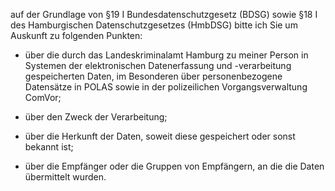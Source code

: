 auf der Grundlage von §19 I Bundesdatenschutzgesetz (BDSG) sowie
§18 I des Hamburgischen Datenschutzgesetzes (HmbDSG) bitte ich Sie um Auskunft
zu folgenden Punkten:

+ über die durch das Landeskriminalamt Hamburg zu meiner Person in Systemen
  der elektronischen Datenerfassung und -verarbeitung gespeicherten Daten, im
  Besonderen über personenbezogene Datensätze in POLAS sowie in der polizeilichen
  Vorgangsverwaltung ComVor;

+ über den Zweck der Verarbeitung;

+ über die Herkunft der Daten, soweit diese gespeichert oder sonst bekannt ist;

+ über die Empfänger oder die Gruppen von Empfängern, an die die Daten übermittelt wurden.
